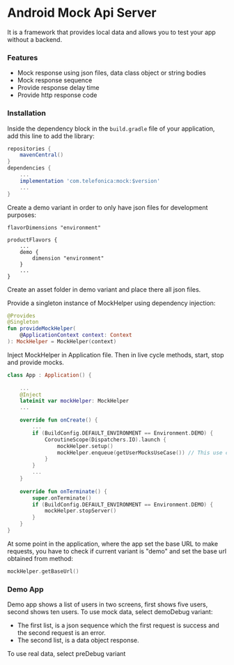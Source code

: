 # Android Mock Api Server

It is a framework that provides local data and allows you to test your app without a backend.

### Features

- Mock response using json files, data class object or string bodies
- Mock response sequence
- Provide response delay time
- Provide http response code

### Installation

Inside the dependency block in the `build.gradle` file of your application, add this line to add the library:
```Groovy
repositories {
    mavenCentral()
}
dependencies {
    ...
    implementation 'com.telefonica:mock:$version'
    ...
}
```

Create a demo variant in order to only have json files for development purposes:
```Gradle
flavorDimensions "environment"

productFlavors {
    ...
    demo {
        dimension "environment"
    }
    ...
}
```
Create an asset folder in demo variant and place there all json files.

Provide a singleton instance of MockHelper using dependency injection:
```Kotlin
@Provides
@Singleton
fun provideMockHelper(
    @ApplicationContext context: Context
): MockHelper = MockHelper(context)
```

Inject MockHelper in Application file. Then in live cycle methods, start, stop and provide mocks.
```Kotlin
class App : Application() {
    
    ...
    @Inject
    lateinit var mockHelper: MockHelper
    ...

    override fun onCreate() {
        ...
        if (BuildConfig.DEFAULT_ENVIRONMENT == Environment.DEMO) {
            CoroutineScope(Dispatchers.IO).launch {
                mockHelper.setup()
                mockHelper.enqueue(getUserMocksUseCase()) // This use case provide a List<Mock>
            }
        }
        ...
    }
 
    override fun onTerminate() {
        super.onTerminate()
        if (BuildConfig.DEFAULT_ENVIRONMENT == Environment.DEMO) {
            mockHelper.stopServer()
        }
    }
}
```

At some point in the application, where the app set the base URL to make requests, you have to check if current variant is "demo" and set the base url obtained from method:

```Kotlin
mockHelper.getBaseUrl()
```

### Demo App

Demo app shows a list of users in two screens, first shows five users, second shows ten users.
To use mock data, select demoDebug variant:
- The first list, is a json sequence which the first request is success and the second request is an error.
- The second list, is a data object response.

To use real data, select preDebug variant

